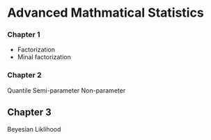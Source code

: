 # Advanced Mathmatical Statistics

### Chapter 1

- Factorization
- Minal factorization

### Chapter 2 

Quantile
Semi-parameter
Non-parameter


## Chapter 3

Beyesian
Liklihood
